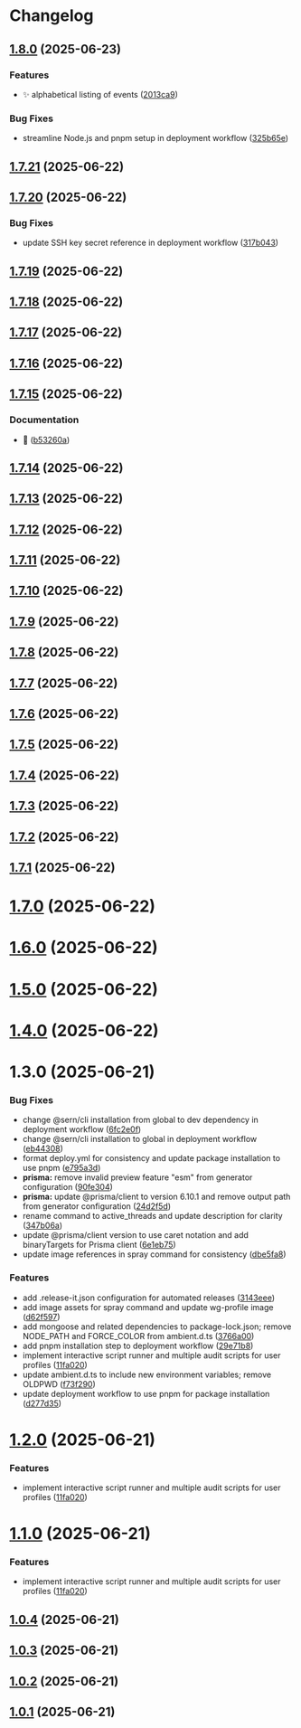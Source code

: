 # Changelog

## [1.8.0](https://github.com/SinistrDairy/DiscordBots/compare/Rv1.7.21...Rv1.8.0) (2025-06-23)

### Features

* :sparkles: alphabetical listing of events ([2013ca9](https://github.com/SinistrDairy/DiscordBots/commit/2013ca9d1b38b2b1affafaa9d0de1087d9f39373))

### Bug Fixes

* streamline Node.js and pnpm setup in deployment workflow ([325b65e](https://github.com/SinistrDairy/DiscordBots/commit/325b65e07dc2af8c8b0724581713edec9eee3c04))

## [1.7.21](https://github.com/SinistrDairy/DiscordBots/compare/Rv1.7.20...Rv1.7.21) (2025-06-22)

## [1.7.20](https://github.com/SinistrDairy/DiscordBots/compare/Rv1.7.19...Rv1.7.20) (2025-06-22)

### Bug Fixes

* update SSH key secret reference in deployment workflow ([317b043](https://github.com/SinistrDairy/DiscordBots/commit/317b043f63accf0c75b07917606391c505184280))

## [1.7.19](https://github.com/SinistrDairy/DiscordBots/compare/Rv1.7.18...Rv1.7.19) (2025-06-22)

## [1.7.18](https://github.com/SinistrDairy/DiscordBots/compare/Rv1.7.17...Rv1.7.18) (2025-06-22)

## [1.7.17](https://github.com/SinistrDairy/DiscordBots/compare/Rv1.7.16...Rv1.7.17) (2025-06-22)

## [1.7.16](https://github.com/SinistrDairy/DiscordBots/compare/Rv1.7.15...Rv1.7.16) (2025-06-22)

## [1.7.15](https://github.com/SinistrDairy/DiscordBots/compare/Rv1.7.14...Rv1.7.15) (2025-06-22)

### Documentation

* :rocket: ([b53260a](https://github.com/SinistrDairy/DiscordBots/commit/b53260a045a368680d658848c043581ae21755a0))

## [1.7.14](https://github.com/SinistrDairy/DiscordBots/compare/Rv1.7.13...Rv1.7.14) (2025-06-22)

## [1.7.13](https://github.com/SinistrDairy/DiscordBots/compare/Rv1.7.12...Rv1.7.13) (2025-06-22)

## [1.7.12](https://github.com/SinistrDairy/DiscordBots/compare/Rv1.7.11...Rv1.7.12) (2025-06-22)

## [1.7.11](https://github.com/SinistrDairy/DiscordBots/compare/Rv1.7.10...Rv1.7.11) (2025-06-22)

## [1.7.10](https://github.com/SinistrDairy/DiscordBots/compare/Rv1.7.9...Rv1.7.10) (2025-06-22)

## [1.7.9](https://github.com/SinistrDairy/DiscordBots/compare/Rv1.7.8...Rv1.7.9) (2025-06-22)

## [1.7.8](https://github.com/SinistrDairy/DiscordBots/compare/Rv1.7.7...Rv1.7.8) (2025-06-22)

## [1.7.7](https://github.com/SinistrDairy/DiscordBots/compare/Rv1.7.6...Rv1.7.7) (2025-06-22)

## [1.7.6](https://github.com/SinistrDairy/DiscordBots/compare/Rv1.7.5...Rv1.7.6) (2025-06-22)

## [1.7.5](https://github.com/SinistrDairy/DiscordBots/compare/Rv1.7.4...Rv1.7.5) (2025-06-22)

## [1.7.4](https://github.com/SinistrDairy/DiscordBots/compare/Rv1.7.3...Rv1.7.4) (2025-06-22)

## [1.7.3](https://github.com/SinistrDairy/DiscordBots/compare/Rv1.7.2...Rv1.7.3) (2025-06-22)

## [1.7.2](https://github.com/SinistrDairy/DiscordBots/compare/Rv1.7.1...Rv1.7.2) (2025-06-22)

## [1.7.1](https://github.com/SinistrDairy/DiscordBots/compare/Rv1.7.0...Rv1.7.1) (2025-06-22)

# [1.7.0](https://github.com/SinistrDairy/DiscordBots/compare/Rv1.6.0...Rv1.7.0) (2025-06-22)

# [1.6.0](https://github.com/SinistrDairy/DiscordBots/compare/Rv1.5.0...Rv1.6.0) (2025-06-22)

# [1.5.0](https://github.com/SinistrDairy/DiscordBots/compare/Rv1.4.0...Rv1.5.0) (2025-06-22)

# [1.4.0](https://github.com/SinistrDairy/DiscordBots/compare/Rv1.3.0...Rv1.4.0) (2025-06-22)

# 1.3.0 (2025-06-21)


### Bug Fixes

* change @sern/cli installation from global to dev dependency in deployment workflow ([6fc2e0f](https://github.com/SinistrDairy/DiscordBots/commit/6fc2e0f3cec14f9e5c3511dde7806fbeec54b87e))
* change @sern/cli installation to global in deployment workflow ([eb44308](https://github.com/SinistrDairy/DiscordBots/commit/eb4430808ff7ab1ac2804ae2fb3e23b39db42426))
* format deploy.yml for consistency and update package installation to use pnpm ([e795a3d](https://github.com/SinistrDairy/DiscordBots/commit/e795a3d49172861e2e446bd7089dfbe106f816df))
* **prisma:** remove invalid preview feature "esm" from generator configuration ([90fe304](https://github.com/SinistrDairy/DiscordBots/commit/90fe304ee9761161430fd93ed3f872941ca1e05d))
* **prisma:** update @prisma/client to version 6.10.1 and remove output path from generator configuration ([24d2f5d](https://github.com/SinistrDairy/DiscordBots/commit/24d2f5d2066deda056e3bc8119aea8dcbc5db3ed))
* rename command to active_threads and update description for clarity ([347b06a](https://github.com/SinistrDairy/DiscordBots/commit/347b06a9fe6382bc9598b03c12071e8c83453016))
* update @prisma/client version to use caret notation and add binaryTargets for Prisma client ([6e1eb75](https://github.com/SinistrDairy/DiscordBots/commit/6e1eb755ae7bbe0183df186f895139fb40069bd3))
* update image references in spray command for consistency ([dbe5fa8](https://github.com/SinistrDairy/DiscordBots/commit/dbe5fa8a0b0c25facf71ea5c8dc7d9305a35695c))


### Features

* add .release-it.json configuration for automated releases ([3143eee](https://github.com/SinistrDairy/DiscordBots/commit/3143eeecca97a8595a457aaf16feeb6b3e36be68))
* add image assets for spray command and update wg-profile image ([d62f597](https://github.com/SinistrDairy/DiscordBots/commit/d62f597f7beda00d46c5ca8add68c6a58d441351))
* add mongoose and related dependencies to package-lock.json; remove NODE_PATH and FORCE_COLOR from ambient.d.ts ([3766a00](https://github.com/SinistrDairy/DiscordBots/commit/3766a000807aa3d6dd80c082d703475be28a4563))
* add pnpm installation step to deployment workflow ([29e71b8](https://github.com/SinistrDairy/DiscordBots/commit/29e71b8582ff44e036deb43e6498a3711ff13f13))
* implement interactive script runner and multiple audit scripts for user profiles ([11fa020](https://github.com/SinistrDairy/DiscordBots/commit/11fa020e96d25273b49d3017c61f9d7c63fd39ef))
* update ambient.d.ts to include new environment variables; remove OLDPWD ([f73f290](https://github.com/SinistrDairy/DiscordBots/commit/f73f290ab1fe47074c336db3fe44ad40c06f8b8a))
* update deployment workflow to use pnpm for package installation ([d277d35](https://github.com/SinistrDairy/DiscordBots/commit/d277d35474aa31027da61c75040759817ad211ae))

# [1.2.0](https://github.com/SinistrDairy/DiscordBots/compare/v1.0.4...v1.2.0) (2025-06-21)


### Features

* implement interactive script runner and multiple audit scripts for user profiles ([11fa020](https://github.com/SinistrDairy/DiscordBots/commit/11fa020e96d25273b49d3017c61f9d7c63fd39ef))

# [1.1.0](https://github.com/SinistrDairy/DiscordBots/compare/v1.0.4...v1.1.0) (2025-06-21)


### Features

* implement interactive script runner and multiple audit scripts for user profiles ([11fa020](https://github.com/SinistrDairy/DiscordBots/commit/11fa020e96d25273b49d3017c61f9d7c63fd39ef))

## [1.0.4](https://github.com/SinistrDairy/DiscordBots/compare/v1.0.2...v1.0.4) (2025-06-21)

## [1.0.3](https://github.com/SinistrDairy/DiscordBots/compare/v1.0.2...v1.0.3) (2025-06-21)

## [1.0.2](https://github.com/SinistrDairy/DiscordBots/compare/v1.4.3...v1.0.2) (2025-06-21)

## [1.0.1](https://github.com/SinistrDairy/DiscordBots/compare/v1.4.2...v1.0.1) (2025-06-21)
